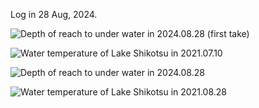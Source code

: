 Log in 28 Aug, 2024.  

<img src="https://github.com/siaflab/Deep_Water_Data_Logging_At_Lake_Shikotu/blob/main/Log_Data/20240828/Depth(m)_20240828_01.png" alt="
Depth of reach to under water in 2024.08.28 (first take)" title="Depth of reach to under water in 2024.08.28(first take)">  

<img src="https://github.com/siaflab/Deep_Water_Data_Logging_At_Lake_Shikotu/tree/main/DIY_Probe_for_Deep_Water/20240828/Temperature(deg C)_20240828_01.png" alt="
Water temperature of Lake Shikotsu in 2021.07.10" title="Water temperature of Lake Shikotsu in 2024.08.28">  


<img src="https://github.com/siaflab/Deep_Water_Data_Logging_At_Lake_Shikotu/tree/main/DIY_Probe_for_Deep_Water/20240828/Depth(m)_20240828_02.png" alt="
Depth of reach to under water in 2024.08.28" title="Depth of reach to under water in 2024.08.28(Second take)">  
  
<img src="https://github.com/siaflab/Deep_Water_Data_Logging_At_Lake_Shikotu/tree/main/DIY_Probe_for_Deep_Water/20240828/Temperature(deg C)_20240828_02.png" alt="
Water temperature of Lake Shikotsu in 2021.08.28" title="Water temperature of Lake Shikotsu in 2024.08.28">  
